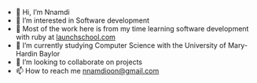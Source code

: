 - 👋 Hi, I’m Nnamdi
- 👀 I’m interested in Software development
- 🌱 Most of the work here is from my time learning software development with ruby at [launchschool.com](https://launchschool.com)
- 🌱 I’m currently studying Computer Science with the University of Mary-Hardin Baylor
- 💞️ I’m looking to collaborate on projects
- 📫 How to reach me nnamdioon@gmail.com

<!---
namdoiz/namdoiz is a ✨ special ✨ repository because its `README.md` (this file) appears on your GitHub profile.
You can click the Preview link to take a look at your changes.
--->
